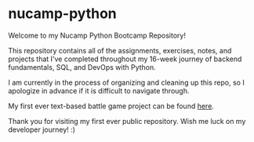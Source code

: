 # nucamp-python

Welcome to my Nucamp Python Bootcamp Repository! 

This repository contains all of the assignments, exercises, notes, and projects that I've completed throughout my 16-week journey of backend fundamentals,
SQL, and DevOps with Python. 

I am currently in the process of organizing and cleaning up this repo, so I apologize in advance if it is difficult to navigate through. 

My first ever text-based battle game project can be found [here](https://github.com/ericdwkim/nucamp-python/blob/0f14b1f4cc09585e1df0cf23c1faf6595f8792d7/Python/1-Fundamentals/portfolio_project/app.py). 

Thank you for visiting my first ever public repository. Wish me luck on my developer journey! :)
